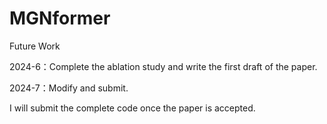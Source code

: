 # MGNformer

Future Work

2024-6：Complete the ablation study and write the first draft of the paper.

2024-7：Modify and submit.

I will submit the complete code once the paper is accepted.
